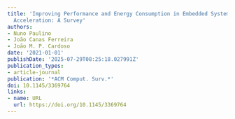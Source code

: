 ```yaml
---
title: 'Improving Performance and Energy Consumption in Embedded Systems via Binary
  Acceleration: A Survey'
authors:
- Nuno Paulino
- João Canas Ferreira
- João M. P. Cardoso
date: '2021-01-01'
publishDate: '2025-07-29T08:25:18.027991Z'
publication_types:
- article-journal
publication: '*ACM Comput. Surv.*'
doi: 10.1145/3369764
links:
- name: URL
  url: https://doi.org/10.1145/3369764
---
```

